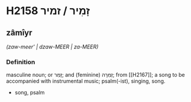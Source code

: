 # H2158 זָמִיר / זמיר

## zâmîyr

_(zaw-meer' | dzaw-MEER | za-MEER)_

### Definition

masculine noun; or זָמִר; and (feminine) זְמִרָה; from [[H2167]]; a song to be accompanied with instrumental music; psalm(-ist), singing, song.

- song, psalm
